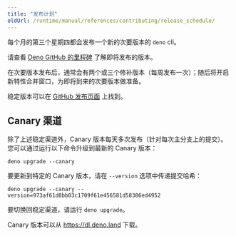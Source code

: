 ```yaml
---
title: "发布计划"
oldUrl: /runtime/manual/references/contributing/release_schedule/
---
```


每个月的第三个星期四都会发布一个新的次要版本的 `deno` cli。

请查看 [Deno GitHub 的里程碑](https://github.com/denoland/deno/milestones) 了解即将发布的版本。

在次要版本发布后，通常会有两个或三个修补版本（每周发布一次）；随后将开启新特性合并窗口，为即将到来的次要版本做准备。

稳定版本可以在 [GitHub 发布页面](https://github.com/denoland/deno/releases) 上找到。

## Canary 渠道

除了上述稳定渠道外，Canary 版本每天多次发布（针对每次主分支上的提交）。您可以通过运行以下命令升级到最新的 Canary 版本：

```console
deno upgrade --canary
```

要更新到特定的 Canary 版本，请在 `--version` 选项中传递提交哈希：

```console
deno upgrade --canary --version=973af61d8bb03c1709f61e456581d58386ed4952
```

要切换回稳定渠道，请运行 `deno upgrade`。

Canary 版本可以从 https://dl.deno.land 下载。